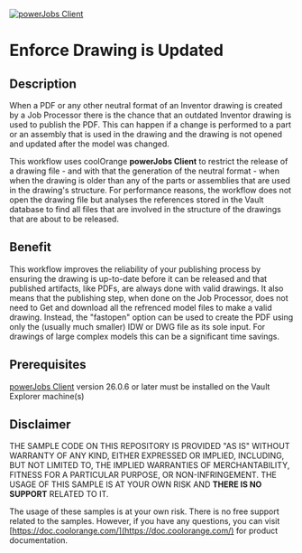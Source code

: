 [![powerJobs Client](https://img.shields.io/badge/powerJobs_Client-26.0.6-orange.svg)](https://www.coolorange.com/powerjobs)

# Enforce Drawing is Updated

## Description
When a PDF or any other neutral format of an Inventor drawing is created by a Job Processor there is the chance that an outdated Inventor drawing is used to publish the PDF. This can happen if a change is performed to a part or an assembly that is used in the drawing and the drawing is not opened and updated after the model was changed.  

This workflow uses coolOrange **powerJobs Client** to restrict the release of a drawing file - and with that the generation of the neutral format - when when the drawing is older than any of the parts or assemblies that are used in the drawing's structure. For performance reasons, the workflow does not open the drawing file but analyses the references stored in the Vault database to find all files that are involved in the structure of the drawings that are about to be released.

## Benefit
This workflow improves the reliability of your publishing process by ensuring the drawing is up-to-date before it can be released and that published artifacts, like PDFs, are always done with valid drawings. It also means that the publishing step, when done on the Job Processor, does not need to Get and download all the refrenced model files to make a valid drawing. Instead, the "fastopen" option can be used to create the PDF using only the (usually much smaller) IDW or DWG file as its sole input. For drawings of large complex models this can be a significant time savings.

## Prerequisites
[powerJobs Client](https://www.coolorange.com/powerjobs) version 26.0.6 or later must be installed on the Vault Explorer machine(s)

## Disclaimer
THE SAMPLE CODE ON THIS REPOSITORY IS PROVIDED "AS IS" WITHOUT WARRANTY OF ANY KIND, EITHER EXPRESSED OR IMPLIED, INCLUDING, BUT NOT LIMITED TO, THE IMPLIED WARRANTIES OF MERCHANTABILITY, FITNESS FOR A PARTICULAR PURPOSE, OR NON-INFRINGEMENT.
THE USAGE OF THIS SAMPLE IS AT YOUR OWN RISK AND **THERE IS NO SUPPORT** RELATED TO IT.

The usage of these samples is at your own risk. There is no free support related to the samples. However, if you have any questions, you can visit [https://doc.coolorange.com/](https://doc.coolorange.com/) for product documentation.
